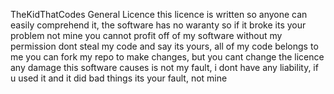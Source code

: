 TheKidThatCodes General Licence
this licence is written so anyone can easily comprehend it, 
the software has no waranty so if it broke its your problem not mine
you cannot profit off of my software without my permission
dont steal my code and say its yours, all of my code belongs to me
you can fork my repo to make changes, but you cant change the licence
any damage this software causes is not my fault, i dont have any liability, if u used it and it did bad things its your fault, not mine